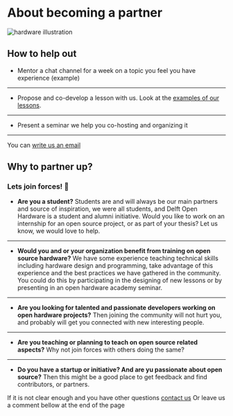 # About becoming a partner
![hardware illustration](img/jpg/banner_01.jpg)
## How to help out
- Mentor a chat channel for a week on a topic you feel you have experience (example)
---
- Propose and co-develop a lesson with us. Look at the [examples of our lessons](./07_Sample_Lessons.md).
---
- Present a seminar we help you co-hosting and organizing it
---

You can [write us an email](./05_Organizers.md)

## Why to partner up?
### Lets join forces! 💪
- **Are you a student?** Students are and will always be our main partners and source of inspiration, we were all students, and Delft Open Hardware is a student and alumni initiative. Would you like to work on an internship for an open source project, or as part of your thesis? Let us know, we would love to help.

---
- **Would you and or your organization benefit from training on open source hardware?** We have some experience teaching technical skills including hardware design and programming, take advantage of this experience and the best practices we have gathered in the community. You could do this by participating in the designing of new lessons or by presenting in an open hardware academy seminar.
---

- **Are you looking for talented and passionate developers working on open hardware projects?** Then joining the community will not hurt you, and probably will get you connected with new interesting people.

---
- **Are you teaching or planning to teach on open source related aspects?** Why not join forces with others doing the same?

---
- **Do you have a startup or initiative? And are yu passionate about open source?** Then this might be a good place to get feedback and find contributors, or partners.

If it is not clear enough and you have other questions [contact us](./05_Organizers.md)
Or leave us a comment bellow at the end of the page